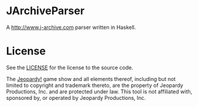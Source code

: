 # JArchiveParser

A http://www.j-archive.com parser written in Haskell.

# License

See the [LICENSE](LICENSE) for the license to the source code.

The [Jeopardy!](https://www.jeopardy.com/) game show and all elements thereof,
including but not limited to copyright and trademark thereto, are the property
of Jeopardy Productions, Inc. and are protected under law. This tool is not
affiliated with, sponsored by, or operated by Jeopardy Productions, Inc.
